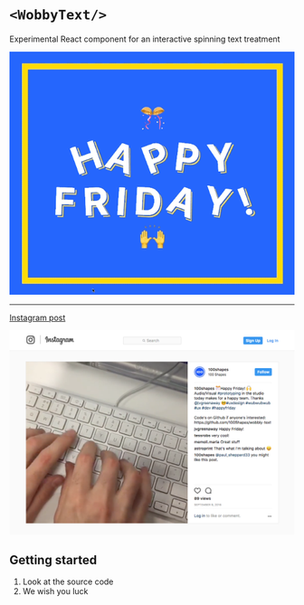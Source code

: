 # `<WobbyText/>`

Experimental React component for an interactive spinning text treatment

![Screen capture of interactive treatment](screen-capture.gif?raw=true "Happy Friday!")

---

[Instagram post](https://www.instagram.com/p/BKI9JvjghON/)

[![Screenshot of Instagram video post](instagram-post-screenshot.png?raw=true "Happy Friday the Movie")](https://www.instagram.com/p/BKI9JvjghON/)


## Getting started

1. Look at the source code
2. We wish you luck
